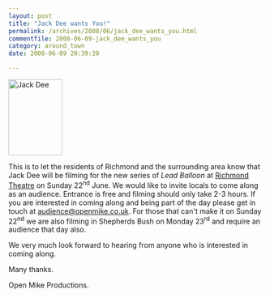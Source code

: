 ```yaml
---
layout: post
title: "Jack Dee wants You!"
permalink: /archives/2008/06/jack_dee_wants_you.html
commentfile: 2008-06-09-jack_dee_wants_you
category: around_town
date: 2008-06-09 20:39:20

---
```


<a href="/assets/images/2008/jackdee_leadballoon.jpg"><img src="/assets/images/2008/jackdee_leadballoon-thumb.jpg" width="106" height="150" alt="Jack Dee" class="photo right" /></a>

This is to let the residents of Richmond and the surrounding area know that Jack Dee will be filming for the new series of *Lead Balloon* at [Richmond Theatre](https://stmargarets.london/directory/theatre/200506150229) on Sunday 22<sup>nd</sup> June. We would like to invite locals to come along as an audience. Entrance is free and filming should only take 2-3 hours. If you are interested in coming along and being part of the day please get in touch at <audience@openmike.co.uk>. For those that can't make it on Sunday 22<sup>nd</sup> we are also filming in Shepherds Bush on Monday 23<sup>rd</sup> and require an audience that day also.

We very much look forward to hearing from anyone who is interested in coming along.

Many thanks.

Open Mike Productions.
